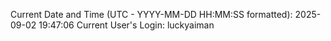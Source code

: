 Current Date and Time (UTC - YYYY-MM-DD HH:MM:SS formatted): 2025-09-02 19:47:06
Current User's Login: luckyaiman

